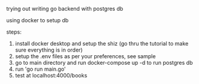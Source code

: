 trying out writing go backend with postgres db

using docker to setup db 

steps:
1) install docker desktop and setup the shiz (go thru the tutorial to make sure everything is in order)
2) setup the .env files as per your preferences, see sample  
3) go to main directory and run docker-compose up -d to run postgres db
4) run 'go run main.go'
5) test at localhost:4000/books
